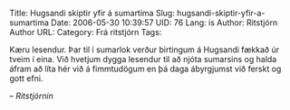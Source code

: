 Title: Hugsandi skiptir yfir á sumartíma
Slug: hugsandi-skiptir-yfir-a-sumartima
Date: 2006-05-30 10:39:57
UID: 76
Lang: is
Author: Ritstjórn
Author URL: 
Category: Frá ritstjórn
Tags: 

Kæru lesendur. Þar til í sumarlok verður birtingum á Hugsandi fækkað úr tveim í eina. Við hvetjum dygga lesendur til að njóta sumarsins og halda áfram að líta hér við á fimmtudögum en þá daga ábyrgjumst við ferskt og gott efni. 

_– Ritstjórnin_
